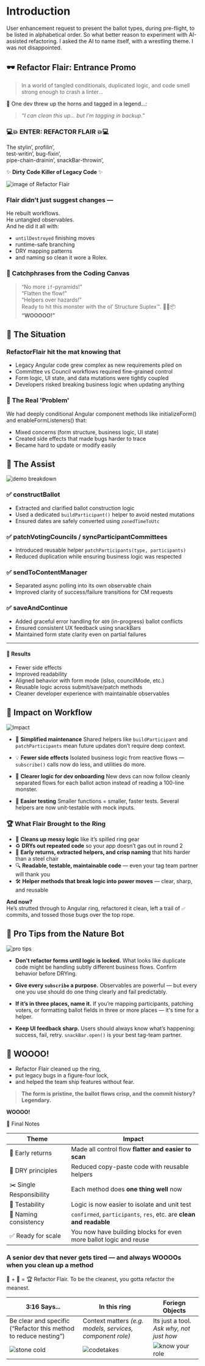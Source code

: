 # Introduction

User enhancement request to present the ballot types, during pre-flight, to be listed in alphabetical order. So what better reason to experiment with AI-assisted refactoring. I asked the AI to name itself, with a wrestling theme. I was not disappointed.

## 🕶️ Refactor Flair: Entrance Promo

> In a world of tangled conditionals, duplicated logic, and code smell strong enough to crash a linter...

🌟 One dev threw up the horns and tagged in a legend...:

> _“I can clean this up… but I’m tagging in backup.”_

### 💻💥 ENTER: REFACTOR FLAIR 💥💻

The stylin’, profilin’,\
test-writin’, bug-fixin’,\
pipe-chain-drainin’, snackBar-throwin’,

✨ **Dirty Code Killer of Legacy Code** ✨

![image of Refactor Flair](<./image%20(1).png>)

### Flair didn’t just suggest changes —

He rebuilt workflows.\
He untangled observables.\
And he did it all with:

- `untilDestroyed` finishing moves
- runtime-safe branching
- DRY mapping patterns
- and naming so clean it wore a Rolex.

### 🧼 Catchphrases from the Coding Canvas

> “No more `if`-pyramids!”\
> “Flatten the flow!”\
> “Helpers over hazards!”\
> Ready to hit this monster with the ol’ Structure Suplex™. 🏋️‍♂️📦
> **“WOOOOO!”**

## 🎯 The Situation

### RefactorFlair hit the mat knowing that

- Legacy Angular code grew complex as new requirements piled on
- Committee vs Council workflows required fine-grained control
- Form logic, UI state, and data mutations were tightly coupled
- Developers risked breaking business logic when updating anything

### 🔧 The Real 'Problem'

We had deeply conditional Angular component methods like initializeForm() and enableFormListeners() that:

- Mixed concerns (form structure, business logic, UI state)
- Created side effects that made bugs harder to trace
- Became hard to update or modify easily

## 💪 The Assist

![demo breakdown](./secondAssist.png)

### ✅ **constructBallot**

- Extracted and clarified ballot construction logic
- Used a dedicated `buildParticipant()` helper to avoid nested mutations
- Ensured dates are safely converted using `zonedTimeToUtc`

### ✅ **patchVotingCouncils / syncParticipantCommittees**

- Introduced reusable helper `patchParticipants(type, participants)`
- Reduced duplication while ensuring business logic was respected

### ✅ **sendToContentManager**

- Separated async polling into its own observable chain
- Improved clarity of success/failure transitions for CM requests

### ✅ **saveAndContinue**

- Added graceful error handling for `409` (in-progress) ballot conflicts
- Ensured consistent UX feedback using snackBars
- Maintained form state clarity even on partial failures

---

#### 🧼 Results

- Fewer side effects
- Improved readability
- Aligned behavior with form mode (isIso, councilMode, etc.)
- Reusable logic across submit/save/patch methods
- Cleaner developer experience with maintainable observables

## 🔄 Impact on Workflow

![Impact](./secondImpact.png)

- 🔧 **Simplified maintenance**
  Shared helpers like `buildParticipant` and `patchParticipants` mean future updates don’t require deep context.

- 💡 **Fewer side effects**
  Isolated business logic from reactive flows — `subscribe()` calls now do less, and utilities do more.

- 🎯 **Clearer logic for dev onboarding**
  New devs can now follow cleanly separated flows for each ballot action instead of reading a 100-line monster.

- 🧪 **Easier testing**
  Smaller functions = smaller, faster tests. Several helpers are now unit-testable with mock inputs.

### 🏆 What Flair Brought to the Ring

- 💅 **Cleans up messy logic** like it’s spilled ring gear
- ♻️ **DRYs out repeated code** so your app doesn’t gas out in round 2
- 🎯 **Early returns, extracted helpers, and crisp naming** that hits harder than a steel chair
- 🔍 **Readable, testable, maintainable code** — even your tag team partner will thank you
- 🛠️ **Helper methods that break logic into power moves** — clear, sharp, and reusable

**And now?**\
He’s strutted through to Angular ring, refactored it clean, left a trail of `✅` commits, and tossed those bugs over the top rope.

## 💼 Pro Tips from the Nature Bot

![pro tips](./thirdProTips.png)

- **Don't refactor forms until logic is locked.**
  What looks like duplicate code might be handling subtly different business flows. Confirm behavior before DRYing.

- **Give every `subscribe` a purpose.**
  Observables are powerful — but every one you use should do one thing clearly and fail predictably.

- **If it’s in three places, name it.**
  If you’re mapping participants, patching voters, or formatting ballot fields in three or more places — it's time for a helper.

- **Keep UI feedback sharp.**
  Users should always know what’s happening: success, fail, retry. `snackBar.open()` is your best tag-team partner.

## 🎤 WOOOO!

- Refactor Flair cleaned up the ring,
- put legacy bugs in a figure-four lock,
- and helped the team ship features without fear.

> **The form is pristine, the ballot flows crisp, and the commit history? Legendary.**

**WOOOO!**

🏁 Final Notes

| Theme                    | Impact                                                              |
| ------------------------ | ------------------------------------------------------------------- |
| 🧠 Early returns         | Made all control flow **flatter and easier to scan**                |
| 🔁 DRY principles        | Reduced copy-paste code with reusable helpers                       |
| ✂️ Single Responsibility | Each method does **one thing well** now                             |
| 🧪 Testability           | Logic is now easier to isolate and unit test                        |
| 💅 Naming consistency    | `confirmed`, `participants`, `res`, etc. are **clean and readable** |
| ✅ Ready for scale       | You now have building blocks for even more ballot logic and reuse   |

### A senior dev that never gets tired — and always WOOOOs when you clean up a method

🧠 + 🤖 = 🏆
Refactor Flair. To be the cleanest, you gotta refactor the meanest.

| 3:16 Says...                                                     | In this ring                                              | Foriegn Objects                          |
| ---------------------------------------------------------------- | --------------------------------------------------------- | ---------------------------------------- |
| Be clear and specific (“Refactor this method to reduce nesting”) | Context matters _(e.g. models, services, component role)_ | Its just a tool. _Ask why, not just how_ |
| ![stone cold](./stoneColdGG.png)                                 | ![codetakes](./restinpipes.png)                           | ![know your role](./deployMe.png)        |
